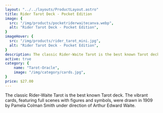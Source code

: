 ```yaml
---
layout: "../../layouts/ProductLayout.astro"
title: Rider Tarot Deck - Pocket Edition
image: {
  src: "/img/products/pocketriderwaitecanva.webp",
  alt: "Rider Tarot Deck - Pocket Edition",
}
imageHover: {
  src: "/img/products/rider_tarot_mini.jpg",
  alt: "Rider Tarot Deck - Pocket Edition",
}
description: The classic Rider-Waite Tarot is the best known Tarot deck.
active: true
category: {
    name: "Tarot-Oracle",
    image: "/img/category/cards.jpg",
}
price: $27.00
---
```


The classic Rider-Waite Tarot is the best known Tarot deck. The vibrant cards, featuring full scenes with figures and symbols, were drawn in 1909 by Pamela Colman Smith under direction of Arthur Edward Waite.

